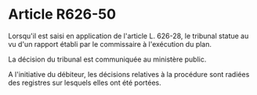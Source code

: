 # Article R626-50

Lorsqu'il est saisi en application de l'article L. 626-28, le tribunal statue au vu d'un rapport établi par le commissaire à l'exécution du plan.

La décision du tribunal est communiquée au ministère public.

A l'initiative du débiteur, les décisions relatives à la procédure sont radiées des registres sur lesquels elles ont été portées.
